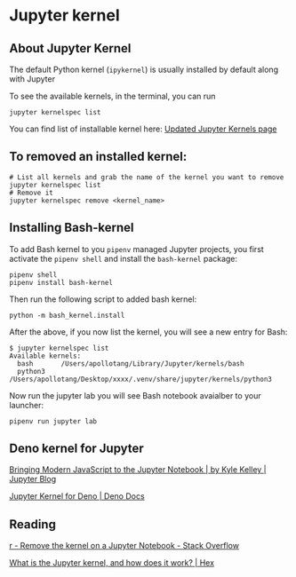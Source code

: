 # Jupyter kernel



## About Jupyter Kernel

The default Python kernel (`ipykernel`) is usually installed by default along with Jupyter

To see the available kernels, in the terminal, you can run 

```
jupyter kernelspec list
```

 You can find list of installable kernel here:  [Updated Jupyter Kernels page](https://gist.github.com/chronitis/682c4e0d9f663e85e3d87e97cd7d1624) 



## To removed an installed kernel:

```
# List all kernels and grab the name of the kernel you want to remove
jupyter kernelspec list
# Remove it
jupyter kernelspec remove <kernel_name>
```



## Installing Bash-kernel

To add Bash kernel to you `pipenv` managed Jupyter projects, you first activate the `pipenv shell` and install the `bash-kernel` package:

```
pipenv shell 
pipenv install bash-kernel
```

Then run the following script to added bash kernel:
```
python -m bash_kernel.install
```

After the above, if you now list the kernel, you will see a new entry for Bash:
```
$ jupyter kernelspec list
Available kernels:
  bash       /Users/apollotang/Library/Jupyter/kernels/bash
  python3    /Users/apollotang/Desktop/xxxx/.venv/share/jupyter/kernels/python3
```

Now run the jupyter lab you will see Bash notebook avaialber to your launcher:

```
pipenv run jupyter lab
```









## Deno kernel for Jupyter

 [Bringing Modern JavaScript to the Jupyter Notebook | by Kyle Kelley | Jupyter Blog](https://blog.jupyter.org/bringing-modern-javascript-to-the-jupyter-notebook-fc998095081e) 

 [Jupyter Kernel for Deno | Deno Docs](https://docs.deno.com/runtime/manual/tools/jupyter) 



## Reading

 [r - Remove the kernel on a Jupyter Notebook - Stack Overflow](https://stackoverflow.com/questions/42635310/remove-the-kernel-on-a-jupyter-notebook) 

 [What is the Jupyter kernel, and how does it work? | Hex](https://hex.tech/blog/jupyter-kernel-overview/) 